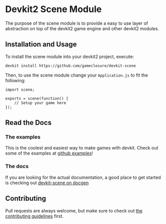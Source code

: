 # Devkit2 Scene Module

The purpose of the scene module is to provide a easy to use layer of abstraction
on top of the devkit2 game engine and other devkit2 modules.


## Installation and Usage

To install the scene module into your devkit2 project, execute:

    devkit install https://github.com/gameclosure/devkit-scene

Then, to use the scene module change your `Application.js` to fit the following:

    import scene;

    exports = scene(function() {
        // Setup your game here
    });


## Read the Docs

### The examples

This is the coolest and easiest way to make games with devkit.  Check out some of the examples at [github examples](https://github.com/gameclosure/devkit-scene/tree/spec/examples)!

### The docs

If you are looking for the actual documentation, a good place to get started is checking out [devkit-scene on docgen](http://docgen.js.io/gameclosure/devkit-scene/)


## Contributing

Pull requests are always welcome, but make sure to check out [the contributing guidelines](CONTRIBUTING.md) first.
